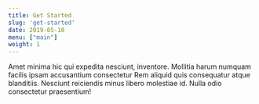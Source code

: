 ```yaml
---
title: Get Started 
slug: 'get-started'
date: 2019-05-10
menu: ["main"]
weight: 1
---
```

Amet minima hic qui expedita nesciunt, inventore. Mollitia harum numquam facilis ipsam accusantium consectetur Rem aliquid quis consequatur atque blanditiis. Nesciunt reiciendis minus libero molestiae id. Nulla odio consectetur praesentium!

